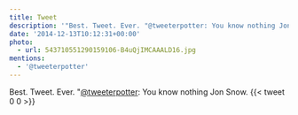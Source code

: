 ```yaml
---
title: Tweet
description: '"Best. Tweet. Ever. "@tweeterpotter: You know nothing Jon Snow. "'
date: '2014-12-13T10:12:31+00:00'
photo:
  - url: 543710551290159106-B4uQjIMCAAALD16.jpg
mentions:
  - '@tweeterpotter'
---
```

Best. Tweet. Ever. "[@tweeterpotter](https://twitter.com/@tweeterpotter): You know nothing Jon Snow. 
      {{< tweet 0 0 >}}
    
